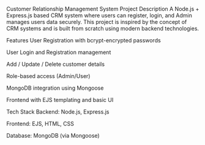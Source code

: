 Customer Relationship Management System
Project Description
A Node.js + Express.js based CRM system where users can register, login, and Admin manages users data securely. This project is inspired by the concept of CRM systems and is built from scratch using modern backend technologies.

Features
User Registration with bcrypt-encrypted passwords

User Login and Registration management

Add / Update / Delete customer details

Role-based access (Admin/User)

MongoDB integration using Mongoose

Frontend with EJS templating and basic UI

Tech Stack
Backend: Node.js, Express.js

Frontend: EJS, HTML, CSS

Database: MongoDB (via Mongoose)
